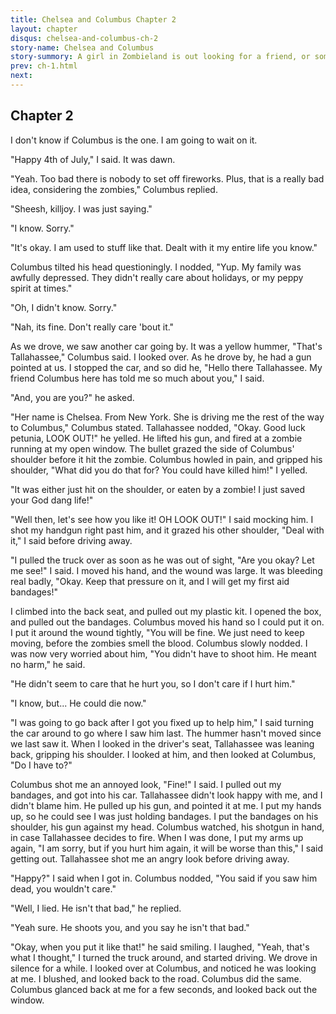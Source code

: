```yaml
---
title: Chelsea and Columbus Chapter 2
layout: chapter
disqus: chelsea-and-columbus-ch-2
story-name: Chelsea and Columbus
story-summory: A girl in Zombieland is out looking for a friend, or someone who will talk to her. A face that doesn't have blood on it even. But then, she finds Columbus. Story not mine its a friends on Deviantart named campbellsoup1549.
prev: ch-1.html
next: 
---
```


## Chapter 2 ##

I don't know if Columbus is the one. I am going to wait on it.

"Happy 4th of July," I said. It was dawn.

"Yeah. Too bad there is nobody to set off fireworks. Plus, that is a really bad idea, considering the zombies," Columbus replied.

"Sheesh, killjoy. I was just saying."

"I know. Sorry."

"It's okay. I am used to stuff like that. Dealt with it my entire life you know."

Columbus tilted his head questioningly. I nodded, "Yup. My family was awfully depressed. They didn't really care about holidays, or my peppy spirit at times."

"Oh, I didn't know. Sorry."

"Nah, its fine. Don't really care 'bout it."

As we drove, we saw another car going by. It was a yellow hummer, "That's Tallahassee," Columbus said. I looked over. As he drove by, he had a gun pointed at us. I stopped the car, and so did he, "Hello there Tallahassee. My friend Columbus here has told me so much about you," I said.

"And, you are you?" he asked.

"Her name is Chelsea. From New York. She is driving me the rest of the way to Columbus," Columbus stated. Tallahassee nodded, "Okay. Good luck petunia, LOOK OUT!" he yelled. He lifted his gun, and fired at a zombie running at my open window. The bullet grazed the side of Columbus' shoulder before it hit the zombie. Columbus howled in pain, and gripped his shoulder, "What did you do that for? You could have killed him!" I yelled.

"It was either just hit on the shoulder, or eaten by a zombie! I just saved your God dang life!"

"Well then, let's see how you like it! OH LOOK OUT!" I said mocking him. I shot my handgun right past him, and it grazed his other shoulder, "Deal with it," I said before driving away.

"I pulled the truck over as soon as he was out of sight, "Are you okay? Let me see!" I said. I moved his hand, and the wound was large. It was bleeding real badly, "Okay. Keep that pressure on it, and I will get my first aid bandages!"

I climbed into the back seat, and pulled out my plastic kit. I opened the box, and pulled out the bandages. Columbus moved his hand so I could put it on. I put it around the wound tightly, "You will be fine. We just need to keep moving, before the zombies smell the blood. Columbus slowly nodded. I was now very worried about him, "You didn't have to shoot him. He meant no harm," he said.

"He didn't seem to care that he hurt you, so I don't care if I hurt him."

"I know, but... He could die now."

"I was going to go back after I got you fixed up to help him," I said turning the car around to go where I saw him last. The hummer hasn't moved since we last saw it. When I looked in the driver's seat, Tallahassee was leaning back, gripping his shoulder. I looked at him, and then looked at Columbus, "Do I have to?"

Columbus shot me an annoyed look, "Fine!" I said. I pulled out my bandages, and got into his car. Tallahassee didn't look happy with me, and I didn't blame him. He pulled up his gun, and pointed it at me. I put my hands up, so he could see I was just holding bandages. I put the bandages on his shoulder, his gun against my head. Columbus watched, his shotgun in hand, in case Tallahassee decides to fire. When I was done, I put my arms up again, "I am sorry, but if you hurt him again, it will be worse than this," I said getting out. Tallahassee shot me an angry look before driving away.

"Happy?" I said when I got in. Columbus nodded, "You said if you saw him dead, you wouldn't care."

"Well, I lied. He isn't that bad," he replied.

"Yeah sure. He shoots you, and you say he isn't that bad."

"Okay, when you put it like that!" he said smiling. I laughed, "Yeah, that's what I thought," I turned the truck around, and started driving. We drove in silence for a while. I looked over at Columbus, and noticed he was looking at me. I blushed, and looked back to the road. Columbus did the same. Columbus glanced back at me for a few seconds, and looked back out the window.